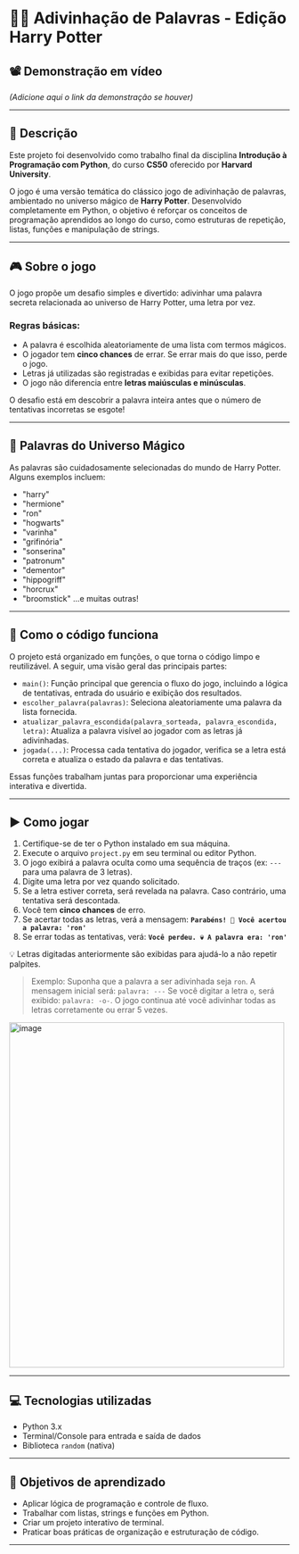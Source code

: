 # 🧙‍♂️ Adivinhação de Palavras - Edição Harry Potter

## 📽️ Demonstração em vídeo

*(Adicione aqui o link da demonstração se houver)*

---

## 📌 Descrição

Este projeto foi desenvolvido como trabalho final da disciplina **Introdução à Programação com Python**, do curso **CS50** oferecido por **Harvard University**.

O jogo é uma versão temática do clássico jogo de adivinhação de palavras, ambientado no universo mágico de **Harry Potter**. Desenvolvido completamente em Python, o objetivo é reforçar os conceitos de programação aprendidos ao longo do curso, como estruturas de repetição, listas, funções e manipulação de strings.

---

## 🎮 Sobre o jogo

O jogo propõe um desafio simples e divertido: adivinhar uma palavra secreta relacionada ao universo de Harry Potter, uma letra por vez.

### Regras básicas:

* A palavra é escolhida aleatoriamente de uma lista com termos mágicos.
* O jogador tem **cinco chances** de errar. Se errar mais do que isso, perde o jogo.
* Letras já utilizadas são registradas e exibidas para evitar repetições.
* O jogo não diferencia entre **letras maiúsculas e minúsculas**.

O desafio está em descobrir a palavra inteira antes que o número de tentativas incorretas se esgote!

---

## 🧠 Palavras do Universo Mágico

As palavras são cuidadosamente selecionadas do mundo de Harry Potter. Alguns exemplos incluem:

* "harry"
* "hermione"
* "ron"
* "hogwarts"
* "varinha"
* "grifinória"
* "sonserina"
* "patronum"
* "dementor"
* "hippogriff"
* "horcrux"
* "broomstick"
  ...e muitas outras!

---

## 🧾 Como o código funciona

O projeto está organizado em funções, o que torna o código limpo e reutilizável. A seguir, uma visão geral das principais partes:

* `main()`: Função principal que gerencia o fluxo do jogo, incluindo a lógica de tentativas, entrada do usuário e exibição dos resultados.
* `escolher_palavra(palavras)`: Seleciona aleatoriamente uma palavra da lista fornecida.
* `atualizar_palavra_escondida(palavra_sorteada, palavra_escondida, letra)`: Atualiza a palavra visível ao jogador com as letras já adivinhadas.
* `jogada(...)`: Processa cada tentativa do jogador, verifica se a letra está correta e atualiza o estado da palavra e das tentativas.

Essas funções trabalham juntas para proporcionar uma experiência interativa e divertida.

---

## ▶️ Como jogar

1. Certifique-se de ter o Python instalado em sua máquina.
2. Execute o arquivo `project.py` em seu terminal ou editor Python.
3. O jogo exibirá a palavra oculta como uma sequência de traços (ex: `---` para uma palavra de 3 letras).
4. Digite uma letra por vez quando solicitado.
5. Se a letra estiver correta, será revelada na palavra. Caso contrário, uma tentativa será descontada.
6. Você tem **cinco chances** de erro.
7. Se acertar todas as letras, verá a mensagem:
   **`Parabéns! 🎉 Você acertou a palavra: 'ron'`**
8. Se errar todas as tentativas, verá:
   **`Você perdeu. 💀 A palavra era: 'ron'`**

💡 Letras digitadas anteriormente são exibidas para ajudá-lo a não repetir palpites.

> Exemplo:
> Suponha que a palavra a ser adivinhada seja `ron`.
> A mensagem inicial será: `palavra: ---`
> Se você digitar a letra `o`, será exibido: `palavra: -o-`.
> O jogo continua até você adivinhar todas as letras corretamente ou errar 5 vezes.

<img width="494" height="619" alt="image" src="https://github.com/user-attachments/assets/c2f1bd3b-2dbf-4b44-936c-291765419033" />

---

## 💻 Tecnologias utilizadas

* Python 3.x
* Terminal/Console para entrada e saída de dados
* Biblioteca `random` (nativa)

---

## 🎯 Objetivos de aprendizado

* Aplicar lógica de programação e controle de fluxo.
* Trabalhar com listas, strings e funções em Python.
* Criar um projeto interativo de terminal.
* Praticar boas práticas de organização e estruturação de código.

---




